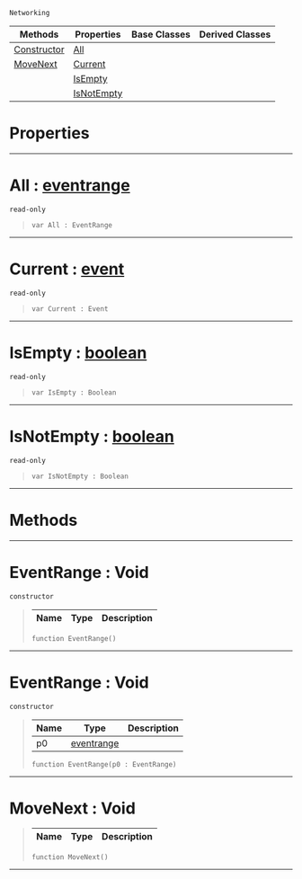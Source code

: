  `Networking`

|Methods|Properties|Base Classes|Derived Classes|
|---|---|---|---|
|[ Constructor](https://github.com/ZilchEngine/ZilchDocs/blob/master/code_reference/class_reference/eventrange.markdown#eventrange-void)|[ All](https://github.com/ZilchEngine/ZilchDocs/blob/master/code_reference/class_reference/eventrange.markdown#all-zilch-engine-document)| | |
|[ MoveNext](https://github.com/ZilchEngine/ZilchDocs/blob/master/code_reference/class_reference/eventrange.markdown#movenext-void)|[ Current](https://github.com/ZilchEngine/ZilchDocs/blob/master/code_reference/class_reference/eventrange.markdown#current-zilch-engine-docu)| | |
| |[ IsEmpty](https://github.com/ZilchEngine/ZilchDocs/blob/master/code_reference/class_reference/eventrange.markdown#isempty-zilch-engine-docu)| | |
| |[ IsNotEmpty](https://github.com/ZilchEngine/ZilchDocs/blob/master/code_reference/class_reference/eventrange.markdown#isnotempty-zilch-engine-d)| | |


 #  Properties


---  
 #  All : [eventrange](https://github.com/ZilchEngine/ZilchDocs/blob/master/code_reference/class_reference/eventrange.markdown)

 `read-only`

> 
> ``` lang=cpp, name=Nada
> var All : EventRange


---  
 #  Current : [event](https://github.com/ZilchEngine/ZilchDocs/blob/master/code_reference/class_reference/event.markdown)

 `read-only`

> 
> ``` lang=cpp, name=Nada
> var Current : Event


---  
 #  IsEmpty : [boolean](https://github.com/ZilchEngine/ZilchDocs/blob/master/code_reference/nada_base_types/boolean.markdown)

 `read-only`

> 
> ``` lang=cpp, name=Nada
> var IsEmpty : Boolean


---  
 #  IsNotEmpty : [boolean](https://github.com/ZilchEngine/ZilchDocs/blob/master/code_reference/nada_base_types/boolean.markdown)

 `read-only`

> 
> ``` lang=cpp, name=Nada
> var IsNotEmpty : Boolean


---  
 #  Methods


---  
 #  EventRange : Void

 `constructor`

> 
> |Name|Type|Description|
> |---|---|---|
> ``` lang=cpp, name=Nada
> function EventRange()
> ``` 


---  
 #  EventRange : Void

 `constructor`

> 
> |Name|Type|Description|
> |---|---|---|
> |p0|[eventrange](https://github.com/ZilchEngine/ZilchDocs/blob/master/code_reference/class_reference/eventrange.markdown)| |
> ``` lang=cpp, name=Nada
> function EventRange(p0 : EventRange)
> ``` 


---  
 #  MoveNext : Void

> 
> |Name|Type|Description|
> |---|---|---|
> ``` lang=cpp, name=Nada
> function MoveNext()
> ``` 


---  
 

 